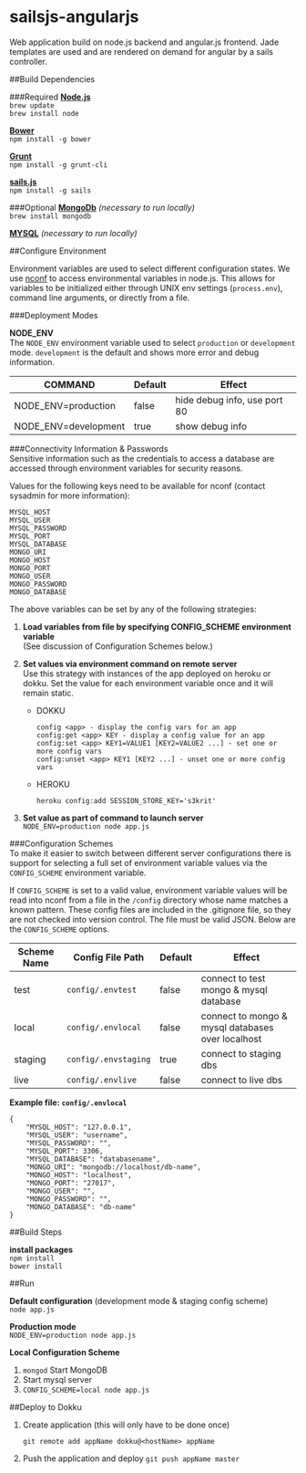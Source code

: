 sailsjs-angularjs
====
Web application build on node.js backend and angular.js frontend. Jade templates are used and are rendered on demand for angular by a sails controller.

##Build Dependencies

###Required
[**Node.js**](http://nodejs.org/)  
```brew update```  
```brew install node```  

[**Bower**](http://bower.io/)  
```npm install -g bower```  

[**Grunt**](http://gruntjs.com/)  
```npm install -g grunt-cli```  

[**sails.js**](http://sailsjs.org/#!)  
```npm install -g sails```  

###Optional
[**MongoDb**](https://www.mongodb.org/)  *(necessary to run locally)*  
```brew install mongodb```  

[**MYSQL**](http://dev.mysql.com/downloads/mysql/)  *(necessary to run locally)*

##Configure Environment  

Environment variables are used to select different configuration states. We use [nconf]("http://github.com/flatiron/nconf.git") to access environmental variables in node.js. This allows for variables to be initialized either through UNIX env settings (`process.env`), command line arguments, or directly from a file.


###Deployment Modes

**NODE_ENV**  
The `NODE_ENV` environment variable used to select `production` or `development` mode. `development` is the default and shows more error and debug information. 

| COMMAND | Default |Effect |
|-------------- |----| -------|
|NODE_ENV=production | false | hide debug info, use port 80 |
|NODE_ENV=development | true | show debug info | 


###Connectivity Information & Passwords  
Sensitive information such as the credentials to access a database are accessed through environment variables for security reasons. 

Values for the following keys need to be available for nconf (contact sysadmin for more information):  
```
MYSQL_HOST
MYSQL_USER
MYSQL_PASSWORD
MYSQL_PORT
MYSQL_DATABASE
MONGO_URI
MONGO_HOST
MONGO_PORT
MONGO_USER
MONGO_PASSWORD
MONGO_DATABASE
```   

The above variables can be set by any of the following strategies:

1. **Load variables from file by specifying CONFIG_SCHEME environment variable**  
    (See discussion of Configuration Schemes below.)


2. **Set values via environment command on remote server**  
Use this strategy with instances of the app deployed on heroku or dokku. Set the value for each environment variable once and it will remain static.

    + DOKKU  
        ```
        config <app> - display the config vars for an app  
        config:get <app> KEY - display a config value for an app  
        config:set <app> KEY1=VALUE1 [KEY2=VALUE2 ...] - set one or more config vars
        config:unset <app> KEY1 [KEY2 ...] - unset one or more config vars
        ```  
    + HEROKU  
        ```
        heroku config:add SESSION_STORE_KEY='s3krit'
        ```

3. **Set value as part of command to launch server**  
`NODE_ENV=production node app.js`

###Configuration Schemes  
To make it easier to switch between different server configurations there is support for selecting a full set of environment variable values via the `CONFIG_SCHEME` environment variable.

If `CONFIG_SCHEME` is set to a valid value, environment variable values will be read into nconf from a file in the `/config` directory whose name matches a known pattern. These config files are included in the .gitignore file, so they are not checked into version control. The file must be valid JSON. Below are the `CONFIG_SCHEME` options.

| Scheme Name| Config File Path | Default|  Effect |
|-----|-------------- |-------|---|
|test |`config/.envtest` | false | connect to test mongo & mysql database |
|local|`config/.envlocal`| false | connect to mongo & mysql databases over localhost |
|staging|`config/.envstaging` | true | connect to staging dbs |
|live|`config/.envlive` | false | connect to live dbs |

**Example file: `config/.envlocal`**  
```
{
    "MYSQL_HOST": "127.0.0.1",
    "MYSQL_USER": "username",
    "MYSQL_PASSWORD": "",
    "MYSQL_PORT": 3306,
    "MYSQL_DATABASE": "databasename",
    "MONGO_URI": "mongodb://localhost/db-name",
    "MONGO_HOST": "localhost",
    "MONGO_PORT": "27017",
    "MONGO_USER": "",
    "MONGO_PASSWORD": "",
    "MONGO_DATABASE": "db-name"
}
```


##Build Steps  

**install packages**  
`npm install`  
`bower install`


##Run  

**Default configuration** (development mode & staging config scheme)  
`node app.js`  

**Production mode**  
`NODE_ENV=production node app.js`  

**Local Configuration Scheme**  

1. `mongod` Start MongoDB
2. Start mysql server
3. `CONFIG_SCHEME=local node app.js`  

##Deploy to Dokku

1. Create application (this will only have to be done once)
    ```
    git remote add appName dokku@<hostName> appName    
    ```

2. Push the application and deploy
    `git push appName master`  

